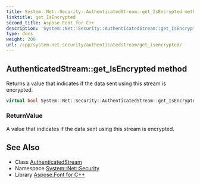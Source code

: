 ```yaml
---
title: System::Net::Security::AuthenticatedStream::get_IsEncrypted method
linktitle: get_IsEncrypted
second_title: Aspose.Font for C++
description: 'System::Net::Security::AuthenticatedStream::get_IsEncrypted method. Returns a value that indicates if the data sent using this stream is encrypted in C++.'
type: docs
weight: 200
url: /cpp/system.net.security/authenticatedstream/get_isencrypted/
---
```

## AuthenticatedStream::get_IsEncrypted method


Returns a value that indicates if the data sent using this stream is encrypted.

```cpp
virtual bool System::Net::Security::AuthenticatedStream::get_IsEncrypted() const =0
```


### ReturnValue

A value that indicates if the data sent using this stream is encrypted.

## See Also

* Class [AuthenticatedStream](../)
* Namespace [System::Net::Security](../../)
* Library [Aspose.Font for C++](../../../)
